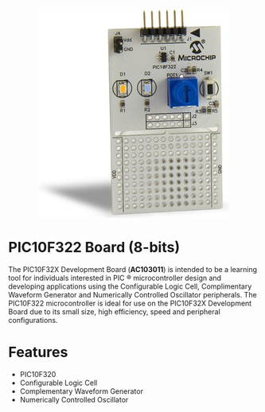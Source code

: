 <p align="center"> 
<img src="images/PIC10F322.jpg">
</p>

# PIC10F322 Board (8-bits)

The PIC10F32X Development Board (**AC103011**) is intended to be a learning tool for individuals interested in PIC ® microcontroller design and developing applications using the Configurable Logic Cell, Complimentary Waveform Generator and Numerically Controlled Oscillator peripherals. The PIC10F322 microcontroller is ideal for use on the PIC10F32X Development Board due to its small size, high efficiency, speed and peripheral configurations.

# Features

* PIC10F320
* Configurable Logic Cell
* Complementary Waveform Generator
* Numerically Controlled Oscillator


